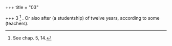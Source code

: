 +++
title = "03"

+++
3 [^2] . Or also after (a studentship) of twelve years, according to some (teachers).


[^2]:  See chap. 5, 14.

